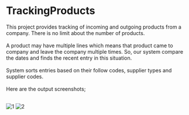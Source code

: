# TrackingProducts

This project provides tracking of incoming and outgoing products from a company. There is no limit about the number of products.<br><br>
A product may have multiple lines which means that product came to company and leave the company multiple times. So, our system compare the dates and finds the recent entry in this situation. <br><br>
System sorts entries based on their follow codes, supplier types and supplier codes.<br><br>
Here are the output screenshots;<br><br>

![1](https://user-images.githubusercontent.com/59232592/142463266-be34cb8a-5394-44e5-975d-94ddd0b6e31c.png)
![2](https://user-images.githubusercontent.com/59232592/142463276-4926dfc2-1fdb-4676-bc1c-23430ef57cfc.png)
